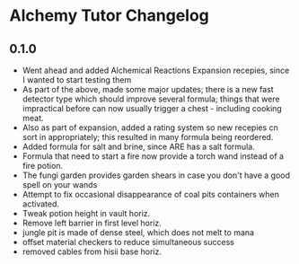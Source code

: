 # Alchemy Tutor Changelog

## 0.1.0

- Went ahead and added Alchemical Reactions Expansion recepies, since I wanted to start testing them
- As part of the above, made some major updates; there is a new fast detector type which should improve several formula; things that were impractical before can now usually trigger a chest - including cooking meat.
- Also as part of expansion, added a rating system so new recepies cn sort in appropriately; this resulted in many formula being reordered.
- Added formula for salt and brine, since ARE has a salt formula.
- Formula that need to start a fire now provide a torch wand instead of a fire potion.
- The fungi garden provides garden shears in case you don't have a good spell on your wands
- Attempt to fix occasional disappearance of coal pits containers when activated.
- Tweak potion height in vault horiz.
- Remove left barrier in first level horiz.
- jungle pit is made of dense steel, which does not melt to mana
- offset material checkers to reduce simultaneous success
- removed cables from hisii base horiz.
